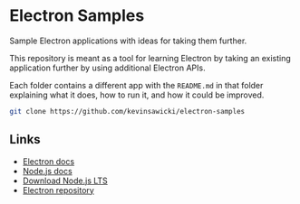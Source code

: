 # Electron Samples

Sample Electron applications with ideas for taking them further.

This repository is meant as a tool for learning Electron by taking an
existing application further by using additional Electron APIs.

Each folder contains a different app with the `README.md` in that folder
explaining what it does, how to run it, and how it could be improved.

```sh
git clone https://github.com/kevinsawicki/electron-samples
```

## Links

- [Electron docs](http://electron.atom.io/docs/all)
- [Node.js docs](https://nodejs.org/docs/latest/api/all.html)
- [Download Node.js LTS](https://nodejs.org)
- [Electron repository](https://github.com/electron/electron) 
